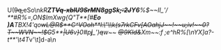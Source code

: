 U(~~9q,~~eSo\n*kR**ZT~~Vq-xblU~~9~~SrM~~N8ggSk~~;:2J~~Y6**%$~~II_'/ **#R%=,ON$lmXwg{Q\"T**[#**Eo )A**TBX!4'qo~~wL@R$**C^VOoh**l:\"\\k(s7rkCFv[AOahjJ~~!~~u;iv!~~0?T~~WVN~~!$G~~5**~~|U6~~v~~}~~0#p**j**_')~~q~~w~~ ~~@9Kld&~~Xm~~:f ;e^hR%[\nYX]a?-t**'\t4T*v'\t]d-a\n
